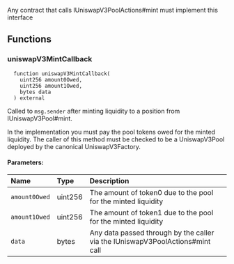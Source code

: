 Any contract that calls IUniswapV3PoolActions#mint must implement this interface


## Functions
### uniswapV3MintCallback
```solidity
  function uniswapV3MintCallback(
    uint256 amount0Owed,
    uint256 amount1Owed,
    bytes data
  ) external
```
Called to `msg.sender` after minting liquidity to a position from IUniswapV3Pool#mint.

In the implementation you must pay the pool tokens owed for the minted liquidity.
The caller of this method must be checked to be a UniswapV3Pool deployed by the canonical UniswapV3Factory.

#### Parameters:
| Name | Type | Description                                                          |
| :--- | :--- | :------------------------------------------------------------------- |
|`amount0Owed` | uint256 | The amount of token0 due to the pool for the minted liquidity
|`amount1Owed` | uint256 | The amount of token1 due to the pool for the minted liquidity
|`data` | bytes | Any data passed through by the caller via the IUniswapV3PoolActions#mint call

